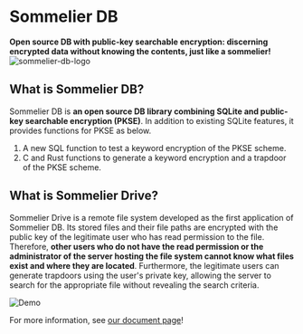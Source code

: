 # Sommelier DB
**Open source DB with public-key searchable encryption: discerning encrypted data without knowing the contents, just like a sommelier!**
![sommelier-db-logo](https://user-images.githubusercontent.com/31360991/201113252-98666c26-cc93-4a7e-98fb-67ea4e10a638.png)

## What is Sommelier DB?
Sommelier DB is **an open source DB library combining SQLite and public-key searchable encryption (PKSE)**. In addition to existing SQLite features, it provides functions for PKSE as below.

1. A new SQL function to test a keyword encryption of the PKSE scheme.
2. C and Rust functions to generate a keyword encryption and a trapdoor of the PKSE scheme.

## What is Sommelier Drive?
Sommelier Drive is a remote file system developed as the first application of Sommelier DB. Its stored files and their file paths are encrypted with the public key of the legitimate user who has read permission to the file. Therefore, **other users who do not have the read permission or the administrator of the server hosting the file system cannot know what files exist and where they are located**. Furthermore, the legitimate users can generate trapdoors using the user's private key, allowing the server to search for the appropriate file without revealing the search criteria.

![Demo](https://user-images.githubusercontent.com/51953536/201111228-d08b5477-8808-41d6-9f05-5bd4487f9ab1.gif)

For more information, see [our document page](https://sommelier-db.github.io/Sommelier-docs/)!